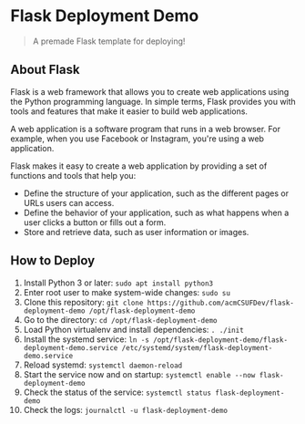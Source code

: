 # Flask Deployment Demo

> A premade Flask template for deploying!

## About Flask

Flask is a web framework that allows you to create web applications using the
Python programming language. In simple terms, Flask provides you with tools and
features that make it easier to build web applications.

A web application is a software program that runs in a web browser. For
example, when you use Facebook or Instagram, you're using a web application.

Flask makes it easy to create a web application by providing a set of functions
and tools that help you:

- Define the structure of your application, such as the different pages or URLs users can access.
- Define the behavior of your application, such as what happens when a user clicks a button or fills out a form.
- Store and retrieve data, such as user information or images.

## How to Deploy

1. Install Python 3 or later: `sudo apt install python3`
2. Enter root user to make system-wide changes: `sudo su`
3. Clone this repository: `git clone https://github.com/acmCSUFDev/flask-deployment-demo /opt/flask-deployment-demo`
4. Go to the directory: `cd /opt/flask-deployment-demo`
5. Load Python virtualenv and install dependencies: `. ./init`
6. Install the systemd service: `ln -s /opt/flask-deployment-demo/flask-deployment-demo.service /etc/systemd/system/flask-deployment-demo.service`
7. Reload systemd: `systemctl daemon-reload`
8. Start the service now and on startup: `systemctl enable --now flask-deployment-demo`
9. Check the status of the service: `systemctl status flask-deployment-demo`
10. Check the logs: `journalctl -u flask-deployment-demo`
